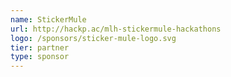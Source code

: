 ```yaml
---
name: StickerMule
url: http://hackp.ac/mlh-stickermule-hackathons
logo: /sponsors/sticker-mule-logo.svg
tier: partner
type: sponsor
---
```


